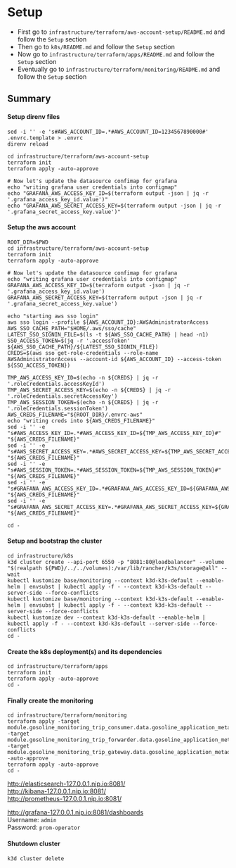 # Setup

* First go to `infrastructure/terraform/aws-account-setup/README.md` and follow the `Setup` section
* Then go to `k8s/README.md` and follow the `Setup` section
* Now go to `infrastructure/terraform/apps/README.md` and follow the `Setup` section
* Eventually go to `infrastructure/terraform/monitoring/README.md` and follow the `Setup` section

## Summary

#### Setup direnv files
```shell
sed -i '' -e 's#AWS_ACCOUNT_ID=.*#AWS_ACCOUNT_ID=1234567890000#' .envrc.template > .envrc
direnv reload
```

```shell
cd infrastructure/terraform/aws-account-setup
terraform init
terraform apply -auto-approve

# Now let's update the datasource confimap for grafana
echo "writing grafana user credentials into configmap"
echo "GRAFANA_AWS_ACCESS_KEY_ID=$(terraform output -json | jq -r '.grafana_access_key_id.value')"
echo "GRAFANA_AWS_SECRET_ACCESS_KEY=$(terraform output -json | jq -r '.grafana_secret_access_key.value')"
```

#### Setup the aws account
```shell
ROOT_DIR=$PWD
cd infrastructure/terraform/aws-account-setup
terraform init
terraform apply -auto-approve

# Now let's update the datasource confimap for grafana
echo "writing grafana user credentials into configmap"
GRAFANA_AWS_ACCESS_KEY_ID=$(terraform output -json | jq -r '.grafana_access_key_id.value')
GRAFANA_AWS_SECRET_ACCESS_KEY=$(terraform output -json | jq -r '.grafana_secret_access_key.value')

echo "starting aws sso login"
aws sso login --profile ${AWS_ACCOUNT_ID}:AWSAdministratorAccess
AWS_SSO_CACHE_PATH="$HOME/.aws/sso/cache"
LATEST_SSO_SIGNIN_FILE=$(ls -t ${AWS_SSO_CACHE_PATH} | head -n1)
SSO_ACCESS_TOKEN=$(jq -r '.accessToken' ${AWS_SSO_CACHE_PATH}/${LATEST_SSO_SIGNIN_FILE})
CREDS=$(aws sso get-role-credentials --role-name AWSAdministratorAccess --account-id ${AWS_ACCOUNT_ID} --access-token ${SSO_ACCESS_TOKEN})

TMP_AWS_ACCESS_KEY_ID=$(echo -n ${CREDS} | jq -r '.roleCredentials.accessKeyId')
TMP_AWS_SECRET_ACCESS_KEY=$(echo -n ${CREDS} | jq -r '.roleCredentials.secretAccessKey')
TMP_AWS_SESSION_TOKEN=$(echo -n ${CREDS} | jq -r '.roleCredentials.sessionToken')
AWS_CREDS_FILENAME="${ROOT_DIR}/.envrc-aws"
echo "writing creds into ${AWS_CREDS_FILENAME}"
sed -i '' -e "s#AWS_ACCESS_KEY_ID=.*#AWS_ACCESS_KEY_ID=${TMP_AWS_ACCESS_KEY_ID}#" "${AWS_CREDS_FILENAME}"
sed -i '' -e "s#AWS_SECRET_ACCESS_KEY=.*#AWS_SECRET_ACCESS_KEY=${TMP_AWS_SECRET_ACCESS_KEY}#" "${AWS_CREDS_FILENAME}"
sed -i '' -e "s#AWS_SESSION_TOKEN=.*#AWS_SESSION_TOKEN=${TMP_AWS_SESSION_TOKEN}#" "${AWS_CREDS_FILENAME}"
sed -i '' -e "s#GRAFANA_AWS_ACCESS_KEY_ID=.*#GRAFANA_AWS_ACCESS_KEY_ID=${GRAFANA_AWS_ACCESS_KEY_ID}#" "${AWS_CREDS_FILENAME}"
sed -i '' -e "s#GRAFANA_AWS_SECRET_ACCESS_KEY=.*#GRAFANA_AWS_SECRET_ACCESS_KEY=${GRAFANA_AWS_SECRET_ACCESS_KEY}#" "${AWS_CREDS_FILENAME}"

cd -
```

#### Setup and bootstrap the cluster
```shell
cd infrastructure/k8s
k3d cluster create --api-port 6550 -p "8081:80@loadbalancer" --volume "$(realpath ${PWD}/../../volumes):/var/lib/rancher/k3s/storage@all" --wait
kubectl kustomize base/monitoring --context k3d-k3s-default --enable-helm | envsubst | kubectl apply -f - --context k3d-k3s-default --server-side --force-conflicts
kubectl kustomize base/monitoring --context k3d-k3s-default --enable-helm | envsubst | kubectl apply -f - --context k3d-k3s-default --server-side --force-conflicts
kubectl kustomize dev --context k3d-k3s-default --enable-helm | kubectl apply -f - --context k3d-k3s-default --server-side --force-conflicts
cd -
```

#### Create the k8s deployment(s) and its dependencies
```shell
cd infrastructure/terraform/apps
terraform init
terraform apply -auto-approve
cd -
```

#### Finally create the monitoring
```shell
cd infrastructure/terraform/monitoring
terraform apply -target module.gosoline_monitoring_trip_consumer.data.gosoline_application_metadata_definition.main -target module.gosoline_monitoring_trip_forwarder.data.gosoline_application_metadata_definition.main -target module.gosoline_monitoring_trip_gateway.data.gosoline_application_metadata_definition.main -auto-approve
terraform apply -auto-approve
cd -
```

http://elasticsearch-127.0.0.1.nip.io:8081/  
http://kibana-127.0.0.1.nip.io:8081/  
http://prometheus-127.0.0.1.nip.io:8081/  

http://grafana-127.0.0.1.nip.io:8081/dashboards  
Username: `admin`  
Password: `prom-operator`  

#### Shutdown cluster
```shell
k3d cluster delete
```